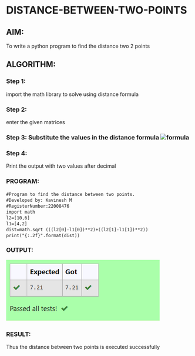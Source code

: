 # DISTANCE-BETWEEN-TWO-POINTS

## AIM:
To write a python program to find the distance two 2 points
## ALGORITHM:
### Step 1: 
import the math library to solve using distance formula
### Step 2: 
enter the given matrices
### Step 3: Substitute the values in the distance formula  ![formula](formula.jpg)
### Step 4: 
Print the output with two values after decimal 
### PROGRAM:
```
#Program to find the distance between two points.
#Developed by: Kavinesh M
#RegisterNumber:22008476
import math
l2=[10,6]
l1=[4,2]
dist=math.sqrt (((l2[0]-l1[0])**2)+((l2[1]-l1[1])**2))
print("{:.2f}".format(dist))
```  

### OUTPUT:
![dist](outputdist.png)


### RESULT:
Thus the distance between two points is executed successfully
